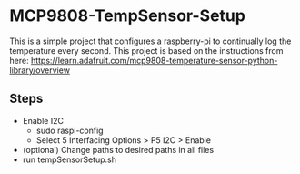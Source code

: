 # MCP9808-TempSensor-Setup
This is a simple project that configures a raspberry-pi to continually log the temperature every second.
This project is based on the instructions from here: https://learn.adafruit.com/mcp9808-temperature-sensor-python-library/overview
## Steps
* Enable I2C
  * sudo raspi-config
  * Select 5 Interfacing Options > P5 I2C > Enable
* (optional) Change paths to desired paths in all files
* run tempSensorSetup.sh
